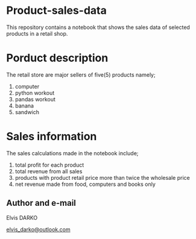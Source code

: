 #  Product-sales-data  
This repository contains a notebook that shows the sales data of selected products in a retail shop.

#  Porduct description
The retail store are major sellers of five(5) products namely;
1. computer
2. python workout
3. pandas workout
4. banana 
5. sandwich

#  Sales information
The sales calculations made in the notebook include;
1. total profit for each product
2. total revenue from all sales
3. products with product retail price more than twice the wholesale price
4. net revenue made from food, computers and books only

## Author and e-mail
Elvis DARKO

elvis_darko@outlook.com


